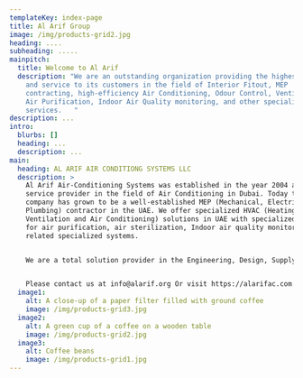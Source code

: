 ```yaml
---
templateKey: index-page
title: Al Arif Group
image: /img/products-grid2.jpg
heading: ....
subheading: .....
mainpitch:
  title: Welcome to Al Arif
  description: "We are an outstanding organization providing the highest quality
    and service to its customers in the field of Interior Fitout, MEP
    contracting, high-efficiency Air Conditioning, Odour Control, Ventilation,
    Air Purification, Indoor Air Quality monitoring, and other specialized
    services.   "
description: ...
intro:
  blurbs: []
  heading: ...
  description: ...
main:
  heading: AL ARIF AIR CONDITIONG SYSTEMS LLC
  description: >
    Al Arif Air-Conditioning Systems was established in the year 2004 as a
    service provider in the field of Air Conditioning in Dubai. Today the
    company has grown to be a well-established MEP (Mechanical, Electrical &
    Plumbing) contractor in the UAE. We offer specialized HVAC (Heating,
    Ventilation and Air Conditioning) solutions in UAE with specialized products
    for air purification, air sterilization, Indoor air quality monitoring and
    related specialized systems.  


    We are a total solution provider in the Engineering, Design, Supply, Installation and Commissioning of MEP systems and services.


    Please contact us at info@alarif.org Or visit https://alarifac.com for more information.
  image1:
    alt: A close-up of a paper filter filled with ground coffee
    image: /img/products-grid3.jpg
  image2:
    alt: A green cup of a coffee on a wooden table
    image: /img/products-grid2.jpg
  image3:
    alt: Coffee beans
    image: /img/products-grid1.jpg
---
```


